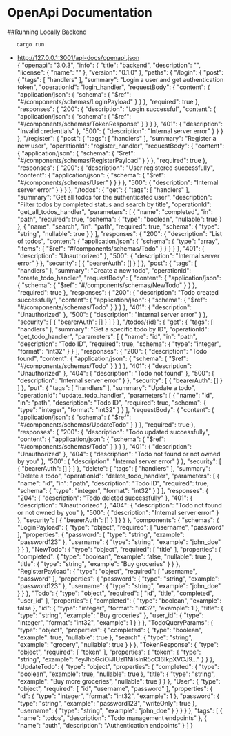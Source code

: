 # OpenApi Documentation
##Running Locally Backend
```bash
   cargo run
   ```
- http://127.0.0.1:3001/api-docs/openapi.json  
{
  "openapi": "3.0.3",
  "info": {
    "title": "backend",
    "description": "",
    "license": {
      "name": ""
    },
    "version": "0.1.0"
  },
  "paths": {
    "/login": {
      "post": {
        "tags": [
          "handlers"
        ],
        "summary": "Login a user and get authentication token",
        "operationId": "login_handler",
        "requestBody": {
          "content": {
            "application/json": {
              "schema": {
                "$ref": "#/components/schemas/LoginPayload"
              }
            }
          },
          "required": true
        },
        "responses": {
          "200": {
            "description": "Login successful",
            "content": {
              "application/json": {
                "schema": {
                  "$ref": "#/components/schemas/TokenResponse"
                }
              }
            }
          },
          "401": {
            "description": "Invalid credentials"
          },
          "500": {
            "description": "Internal server error"
          }
        }
      }
    },
    "/register": {
      "post": {
        "tags": [
          "handlers"
        ],
        "summary": "Register a new user",
        "operationId": "register_handler",
        "requestBody": {
          "content": {
            "application/json": {
              "schema": {
                "$ref": "#/components/schemas/RegisterPayload"
              }
            }
          },
          "required": true
        },
        "responses": {
          "200": {
            "description": "User registered successfully",
            "content": {
              "application/json": {
                "schema": {
                  "$ref": "#/components/schemas/User"
                }
              }
            }
          },
          "500": {
            "description": "Internal server error"
          }
        }
      }
    },
    "/todos": {
      "get": {
        "tags": [
          "handlers"
        ],
        "summary": "Get all todos for the authenticated user",
        "description": "Filter todos by completed status and search by title",
        "operationId": "get_all_todos_handler",
        "parameters": [
          {
            "name": "completed",
            "in": "path",
            "required": true,
            "schema": {
              "type": "boolean",
              "nullable": true
            }
          },
          {
            "name": "search",
            "in": "path",
            "required": true,
            "schema": {
              "type": "string",
              "nullable": true
            }
          }
        ],
        "responses": {
          "200": {
            "description": "List of todos",
            "content": {
              "application/json": {
                "schema": {
                  "type": "array",
                  "items": {
                    "$ref": "#/components/schemas/Todo"
                  }
                }
              }
            }
          },
          "401": {
            "description": "Unauthorized"
          },
          "500": {
            "description": "Internal server error"
          }
        },
        "security": [
          {
            "bearerAuth": []
          }
        ]
      },
      "post": {
        "tags": [
          "handlers"
        ],
        "summary": "Create a new todo",
        "operationId": "create_todo_handler",
        "requestBody": {
          "content": {
            "application/json": {
              "schema": {
                "$ref": "#/components/schemas/NewTodo"
              }
            }
          },
          "required": true
        },
        "responses": {
          "200": {
            "description": "Todo created successfully",
            "content": {
              "application/json": {
                "schema": {
                  "$ref": "#/components/schemas/Todo"
                }
              }
            }
          },
          "401": {
            "description": "Unauthorized"
          },
          "500": {
            "description": "Internal server error"
          }
        },
        "security": [
          {
            "bearerAuth": []
          }
        ]
      }
    },
    "/todos/{id}": {
      "get": {
        "tags": [
          "handlers"
        ],
        "summary": "Get a specific todo by ID",
        "operationId": "get_todo_handler",
        "parameters": [
          {
            "name": "id",
            "in": "path",
            "description": "Todo ID",
            "required": true,
            "schema": {
              "type": "integer",
              "format": "int32"
            }
          }
        ],
        "responses": {
          "200": {
            "description": "Todo found",
            "content": {
              "application/json": {
                "schema": {
                  "$ref": "#/components/schemas/Todo"
                }
              }
            }
          },
          "401": {
            "description": "Unauthorized"
          },
          "404": {
            "description": "Todo not found"
          },
          "500": {
            "description": "Internal server error"
          }
        },
        "security": [
          {
            "bearerAuth": []
          }
        ]
      },
      "put": {
        "tags": [
          "handlers"
        ],
        "summary": "Update a todo",
        "operationId": "update_todo_handler",
        "parameters": [
          {
            "name": "id",
            "in": "path",
            "description": "Todo ID",
            "required": true,
            "schema": {
              "type": "integer",
              "format": "int32"
            }
          }
        ],
        "requestBody": {
          "content": {
            "application/json": {
              "schema": {
                "$ref": "#/components/schemas/UpdateTodo"
              }
            }
          },
          "required": true
        },
        "responses": {
          "200": {
            "description": "Todo updated successfully",
            "content": {
              "application/json": {
                "schema": {
                  "$ref": "#/components/schemas/Todo"
                }
              }
            }
          },
          "401": {
            "description": "Unauthorized"
          },
          "404": {
            "description": "Todo not found or not owned by you"
          },
          "500": {
            "description": "Internal server error"
          }
        },
        "security": [
          {
            "bearerAuth": []
          }
        ]
      },
      "delete": {
        "tags": [
          "handlers"
        ],
        "summary": "Delete a todo",
        "operationId": "delete_todo_handler",
        "parameters": [
          {
            "name": "id",
            "in": "path",
            "description": "Todo ID",
            "required": true,
            "schema": {
              "type": "integer",
              "format": "int32"
            }
          }
        ],
        "responses": {
          "204": {
            "description": "Todo deleted successfully"
          },
          "401": {
            "description": "Unauthorized"
          },
          "404": {
            "description": "Todo not found or not owned by you"
          },
          "500": {
            "description": "Internal server error"
          }
        },
        "security": [
          {
            "bearerAuth": []
          }
        ]
      }
    }
  },
  "components": {
    "schemas": {
      "LoginPayload": {
        "type": "object",
        "required": [
          "username",
          "password"
        ],
        "properties": {
          "password": {
            "type": "string",
            "example": "password123"
          },
          "username": {
            "type": "string",
            "example": "john_doe"
          }
        }
      },
      "NewTodo": {
        "type": "object",
        "required": [
          "title"
        ],
        "properties": {
          "completed": {
            "type": "boolean",
            "example": false,
            "nullable": true
          },
          "title": {
            "type": "string",
            "example": "Buy groceries"
          }
        }
      },
      "RegisterPayload": {
        "type": "object",
        "required": [
          "username",
          "password"
        ],
        "properties": {
          "password": {
            "type": "string",
            "example": "password123"
          },
          "username": {
            "type": "string",
            "example": "john_doe"
          }
        }
      },
      "Todo": {
        "type": "object",
        "required": [
          "id",
          "title",
          "completed",
          "user_id"
        ],
        "properties": {
          "completed": {
            "type": "boolean",
            "example": false
          },
          "id": {
            "type": "integer",
            "format": "int32",
            "example": 1
          },
          "title": {
            "type": "string",
            "example": "Buy groceries"
          },
          "user_id": {
            "type": "integer",
            "format": "int32",
            "example": 1
          }
        }
      },
      "TodoQueryParams": {
        "type": "object",
        "properties": {
          "completed": {
            "type": "boolean",
            "example": true,
            "nullable": true
          },
          "search": {
            "type": "string",
            "example": "grocery",
            "nullable": true
          }
        }
      },
      "TokenResponse": {
        "type": "object",
        "required": [
          "token"
        ],
        "properties": {
          "token": {
            "type": "string",
            "example": "eyJhbGciOiJIUzI1NiIsInR5cCI6IkpXVCJ9..."
          }
        }
      },
      "UpdateTodo": {
        "type": "object",
        "properties": {
          "completed": {
            "type": "boolean",
            "example": true,
            "nullable": true
          },
          "title": {
            "type": "string",
            "example": "Buy more groceries",
            "nullable": true
          }
        }
      },
      "User": {
        "type": "object",
        "required": [
          "id",
          "username",
          "password"
        ],
        "properties": {
          "id": {
            "type": "integer",
            "format": "int32",
            "example": 1
          },
          "password": {
            "type": "string",
            "example": "password123",
            "writeOnly": true
          },
          "username": {
            "type": "string",
            "example": "john_doe"
          }
        }
      }
    }
  },
  "tags": [
    {
      "name": "todos",
      "description": "Todo management endpoints"
    },
    {
      "name": "auth",
      "description": "Authentication endpoints"
    }
  ]
}
